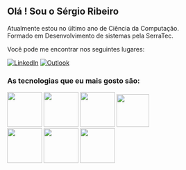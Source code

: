 ## Olá ! Sou o Sérgio Ribeiro
Atualmente estou no último ano de Ciência da Computação.
</br> 
Formado em Desenvolvimento de sistemas pela SerraTec.


Você pode me encontrar nos seguintes lugares:

[![`LinkedIn`](https://img.shields.io/badge/LinkedIn-0077B5?style=for-the-badge&logo=linkedin&logoColor=white)](https://www.linkedin.com/in/s%C3%A9rgio-m-ribeiro-19y06m/) [![Outlook](https://img.shields.io/badge/Microsoft_Outlook-0078D4?style=for-the-badge&logo=microsoft-outlook&logoColor=white)](mailto:sergio_tere@hotmail.com)

### As tecnologias que eu mais gosto são:

<div >
	<img src="https://cdn.jsdelivr.net/gh/devicons/devicon/icons/react/react-original-wordmark.svg" width="80px"/>
	<img src="https://cdn.jsdelivr.net/gh/devicons/devicon/icons/html5/html5-plain-wordmark.svg" width="80px" />
	<img src="https://cdn.jsdelivr.net/gh/devicons/devicon/icons/css3/css3-plain-wordmark.svg" width="80px"/>
	<img src="https://cdn.jsdelivr.net/gh/devicons/devicon/icons/javascript/javascript-plain.svg" width="75px"/>
</div>
<div>
		<img src="https://cdn.jsdelivr.net/gh/devicons/devicon/icons/python/python-original-wordmark.svg" width="80px"/>
		<img src="https://cdn.jsdelivr.net/gh/devicons/devicon/icons/java/java-original-wordmark.svg" width="80px"/>
		<img src="https://cdn.jsdelivr.net/gh/devicons/devicon/icons/nodejs/nodejs-original.svg" width="80px"/>
</div>
</br></br>

<!---![Sérgio Ribeiro GitHub stats](https://github-readme-stats.vercel.app/api?username=SergioMRibeiro&show_icons=true&theme=tokyonight)--->





